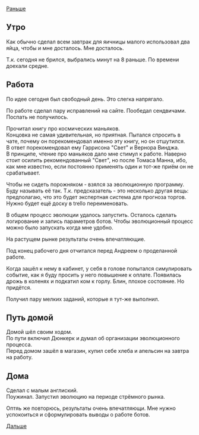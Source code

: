 [Раньше](2019.10.15.md)
## Утро
Как обычно сделал всем завтрак для яичницы малого использовал два яйца, чтобы и мне досталось. Мне досталось.

Т.к. сегодня не брился, выбрались минут на 8 раньше. По времени доехали средне.
## Работа
По идее сегодня был свободный день. Это слегка напрягало.

По работе сделал пару исправлений на сайте. Пообедал сендвичами. Поспать не получилось.

Прочитал книгу про космических маньяков.  
Концовка не самая удивительная, но приятная. Пытался спросить в чате, почему он порекомендовал именно эту книгу, но он отшутился.  
В ответ порекомендовал ему Гаррисона "Свет" и Вернора Винджа.  
В принципе, чтение про маньяков дало мне стимул к работе. Наверно стоит осилить рекомендованный "Свет", но после Томаса Манна, ибо, как мне известно, если постоянно применять один и тот-же приём он не срабатывает.

Чтобы не сидеть порожняком - взялся за эволюционную программу.  
Буду называть её так. Т.к. предсказатель - это несколько другая вещь: предполагаю, что это будет экспертная система для прогноза торгов.  
Нужно будет ещё доску в trello переименовать.

В общем процесс эволюции удалось запустить. Осталось сделать логирование и запись параметров ботов. Чтобы эволюционный процесс можно было запускать когда мне удобно.

На растущем рынке результаты очень впечатляющие.

Под конец рабочего дня отчитался перед Андреем о проделанной работе.

Когда зашёл к нему в кабинет, у себя в голове попытался симулировать событие, как я буду просить у него повышение к оплате. Появилась дрожь в коленях и подкатил ком к горлу. Блин, плохое состояние. Но придётся.  

Получил пару мелких заданий, которые я тут-же выполнил.
## Путь домой
Домой шёл своим ходом.  
По пути включил Дюнкерк и думал об организации эволюционного процесса.  
Перед домом зашёл в магазин, купил себе хлеба и апельсин на завтра на работу.
## Дома
Сделал с малым англиский.  
Поужинал.
Запустил эволюцию на периоде стрёмного рынка.

Оптяь же повторюсь, результаты очень впечатляющи. Мне нужно успокоиться и сформулировать выводы о работе ботов.

[Дальше](2019.10.17.md)
